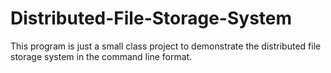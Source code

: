 # Distributed-File-Storage-System

This program is just a small class project to demonstrate the distributed file storage system in the command line format.
